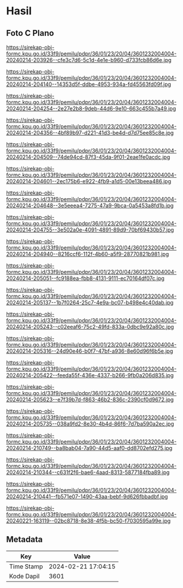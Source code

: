 # Hasil

## Foto C Plano

https://sirekap-obj-formc.kpu.go.id/33f9/pemilu/pdpr/36/01/23/20/04/3601232004004-20240214-203926--cfe3c7d6-5c1d-4e1e-b960-d733fcb86d6e.jpg

https://sirekap-obj-formc.kpu.go.id/33f9/pemilu/pdpr/36/01/23/20/04/3601232004004-20240214-204140--14353d5f-ddbe-4953-934a-fd45563fd09f.jpg

https://sirekap-obj-formc.kpu.go.id/33f9/pemilu/pdpr/36/01/23/20/04/3601232004004-20240214-204254--2e27e2b8-9deb-44d6-9e10-663c455b7a49.jpg

https://sirekap-obj-formc.kpu.go.id/33f9/pemilu/pdpr/36/01/23/20/04/3601232004004-20240214-204356--4bf89b97-d221-41d3-be4d-d7d75ee85c8e.jpg

https://sirekap-obj-formc.kpu.go.id/33f9/pemilu/pdpr/36/01/23/20/04/3601232004004-20240214-204509--74de94cd-87f3-45da-9f01-2eae1fe0acdc.jpg

https://sirekap-obj-formc.kpu.go.id/33f9/pemilu/pdpr/36/01/23/20/04/3601232004004-20240214-204601--2ec175b6-e922-4fb9-a1d5-00e13beea486.jpg

https://sirekap-obj-formc.kpu.go.id/33f9/pemilu/pdpr/36/01/23/20/04/3601232004004-20240214-204648--3e5eeea4-7275-47a9-9bca-0a5453a8fd1b.jpg

https://sirekap-obj-formc.kpu.go.id/33f9/pemilu/pdpr/36/01/23/20/04/3601232004004-20240214-204755--3e502a0e-4091-4891-89d9-70bf69430b57.jpg

https://sirekap-obj-formc.kpu.go.id/33f9/pemilu/pdpr/36/01/23/20/04/3601232004004-20240214-204940--8216ccf6-112f-4b60-a5f9-28770821b981.jpg

https://sirekap-obj-formc.kpu.go.id/33f9/pemilu/pdpr/36/01/23/20/04/3601232004004-20240214-205051--fc9188ea-fbb8-4131-9111-ec70164df07c.jpg

https://sirekap-obj-formc.kpu.go.id/33f9/pemilu/pdpr/36/01/23/20/04/3601232004004-20240214-205137--1b7f0264-25c7-4e9a-bc07-b498e4c40dab.jpg

https://sirekap-obj-formc.kpu.go.id/33f9/pemilu/pdpr/36/01/23/20/04/3601232004004-20240214-205243--c02eeaf6-75c2-49fd-833a-0dbc9e92a80c.jpg

https://sirekap-obj-formc.kpu.go.id/33f9/pemilu/pdpr/36/01/23/20/04/3601232004004-20240214-205316--24d90e46-b0f7-47bf-a936-8e60d96f6b5e.jpg

https://sirekap-obj-formc.kpu.go.id/33f9/pemilu/pdpr/36/01/23/20/04/3601232004004-20240214-205422--feeda55f-436e-4337-b266-9fb0a206d835.jpg

https://sirekap-obj-formc.kpu.go.id/33f9/pemilu/pdpr/36/01/23/20/04/3601232004004-20240214-205623--e7f39b7d-f863-46b2-836c-2390cf0d9672.jpg

https://sirekap-obj-formc.kpu.go.id/33f9/pemilu/pdpr/36/01/23/20/04/3601232004004-20240214-205735--038a9fd2-8e30-4b4d-86f6-7d7ba590a2ec.jpg

https://sirekap-obj-formc.kpu.go.id/33f9/pemilu/pdpr/36/01/23/20/04/3601232004004-20240214-210749--ba8bab04-7a90-44d5-aaf0-dd8702efd275.jpg

https://sirekap-obj-formc.kpu.go.id/33f9/pemilu/pdpr/36/01/23/20/04/3601232004004-20240214-210344--c631f2f6-bae6-4aad-8313-5877184fba89.jpg

https://sirekap-obj-formc.kpu.go.id/33f9/pemilu/pdpr/36/01/23/20/04/3601232004004-20240214-210441--fb571e07-1490-43aa-bebf-9d626fbbadbf.jpg

https://sirekap-obj-formc.kpu.go.id/33f9/pemilu/pdpr/36/01/23/20/04/3601232004004-20240221-163119--02bc8718-8e38-4f5b-bc50-f7030595a99e.jpg


## Metadata

| Key        | Value               |
| ---------- | ------------------- |
| Time Stamp | 2024-02-21 17:04:15 |
| Kode Dapil | 3601                |



